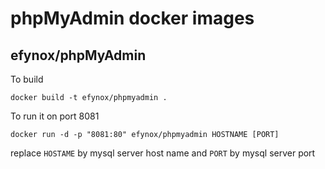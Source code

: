 # phpMyAdmin docker images

## efynox/phpMyAdmin

To build
```
docker build -t efynox/phpmyadmin .
```

To run it on port 8081
```
docker run -d -p "8081:80" efynox/phpmyadmin HOSTNAME [PORT]
```
replace ```HOSTAME``` by mysql server host name and ```PORT``` by mysql server port